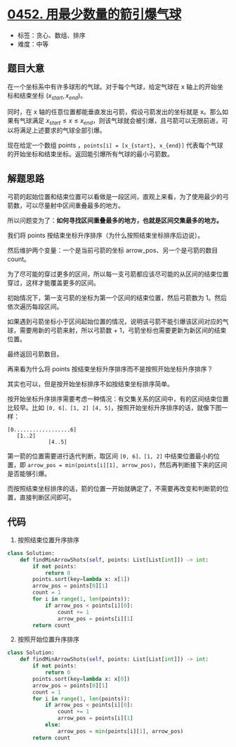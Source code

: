# [0452. 用最少数量的箭引爆气球](https://leetcode.cn/problems/minimum-number-of-arrows-to-burst-balloons/)

- 标签：贪心、数组、排序
- 难度：中等

## 题目大意

在一个坐标系中有许多球形的气球。对于每个气球，给定气球在 x 轴上的开始坐标和结束坐标 $(x_{start}, x_{end})$。

同时，在 x 轴的任意位置都能垂直发出弓箭，假设弓箭发出的坐标就是 x。那么如果有气球满足 $x_{start} \le x \le x_{end}$，则该气球就会被引爆，且弓箭可以无限前进，可以将满足上述要求的气球全部引爆。

现在给定一个数组 points ，`points[i] = [x_{start}, x_{end}]` 代表每个气球的开始坐标和结束坐标。返回能引爆所有气球的最小弓箭数。

## 解题思路

弓箭的起始位置和结束位置可以看做是一段区间，直观上来看，为了使用最少的弓箭数，可以尽量射中区间重叠最多的地方。

所以问题变为了：**如何寻找区间重叠最多的地方，也就是区间交集最多的地方。**

我们将 points 按结束坐标升序排序（为什么按照结束坐标排序后边说）。

然后维护两个变量：一个是当前弓箭的坐标 arrow_pos、另一个是弓箭的数目 count。

为了尽可能的穿过更多的区间，所以每一支弓箭都应该尽可能的从区间的结束位置穿过，这样才能覆盖更多的区间。

初始情况下，第一支弓箭的坐标为第一个区间的结束位置，然后弓箭数为 1。然后依次遍历每段区间。

如果遇到弓箭坐标小于区间起始位置的情况，说明该弓箭不能引爆该区间对应的气球，需要用新的弓箭来射，所以弓箭数 + 1，弓箭坐标也需要更新为新区间的结束位置。

最终返回弓箭数目。

再来看为什么将 points 按结束坐标升序排序而不是按照开始坐标升序排序？

其实也可以，但是按开始坐标排序不如按结束坐标排序简单。

按开始坐标升序排序需要考虑一种情况：有交集关系的区间中，有的区间结束位置比较早。比如 `[0, 6]、[1, 2] [4, 5]`，按照开始坐标升序排序的话，就像下图一样：

```
[0..................6]
   [1..2]    
             [4..5]
```

第一箭的位置需要进行迭代判断，取区间 `[0, 6]、[1, 2]` 中结束位置最小的位置，即 `arrow_pos = min(points[i][1], arrow_pos)`，然后再判断接下来的区间是否能够引爆。

而按照结束坐标排序的话，箭的位置一开始就确定了，不需要再改变和判断箭的位置，直接判断区间即可。

## 代码

1. 按照结束位置升序排序

```Python
class Solution:
    def findMinArrowShots(self, points: List[List[int]]) -> int:
        if not points:
            return 0
        points.sort(key=lambda x: x[1])
        arrow_pos = points[0][1]
        count = 1
        for i in range(1, len(points)):
            if arrow_pos < points[i][0]:
                count += 1
                arrow_pos = points[i][1]
        return count
```

2. 按照开始位置升序排序

```Python
class Solution:
    def findMinArrowShots(self, points: List[List[int]]) -> int:
        if not points:
            return 0
        points.sort(key=lambda x: x[0])
        arrow_pos = points[0][1]
        count = 1
        for i in range(1, len(points)):
            if arrow_pos < points[i][0]:
                count += 1
                arrow_pos = points[i][1]
            else:
                arrow_pos = min(points[i][1], arrow_pos)
        return count
```

